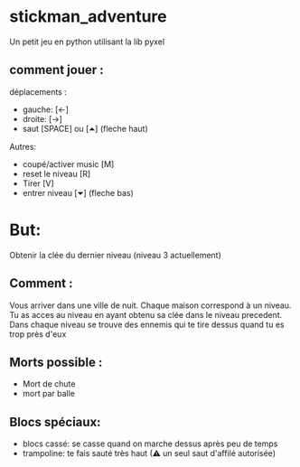 # stickman_adventure
Un petit jeu en python utilisant la lib pyxel

## comment jouer :
déplacements :
- gauche: [<-]
- droite: [->]
- saut [SPACE] ou [⏶] (fleche haut)

Autres:
- coupé/activer music [M]
- reset le niveau [R]
- Tirer [V]
- entrer niveau [⏷] (fleche bas)

# But:
Obtenir la clée du dernier niveau (niveau 3 actuellement)

## Comment :
Vous arriver dans une ville de nuit.
Chaque maison correspond à un niveau.
Tu as acces au niveau en ayant obtenu sa clée dans le niveau precedent.
Dans chaque niveau se trouve des ennemis qui te tire dessus quand tu es trop près d'eux

## Morts possible :
- Mort de chute
- mort par balle

## Blocs spéciaux:
- blocs cassé: se casse quand on marche dessus après peu de temps
- trampoline: te fais sauté très haut (⚠ un seul saut d'affilé autorisée)


